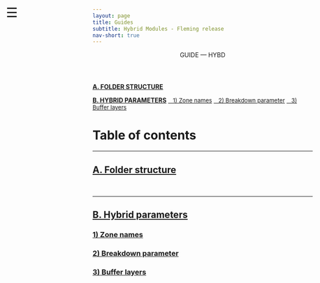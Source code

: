 ```yaml
---
layout: page
title: Guides
subtitle: Hybrid Modules - Fleming release
nav-short: true
---
```


<div id="mySidenav" class="sidenav">
  <a href="javascript:void(0)" class="closebtn" onclick="closeNav()"><i class='fa fa-times'></i></a>
  <header>GUIDE — HYBD</header>
  <a href="https://hystrath.github.io/guides/fleming/cfddsmc/folderstructure/"><b>A. FOLDER STRUCTURE</b></a>
<!--  <a href="https://hystrath.github.io/guides/fleming/cfddsmc/folderstructure/#1-species-thermophysical-properties"><span style="font-size:13px">&nbsp;&nbsp; 1) Species thermo props</span></a>-->
<!--  <a href="https://hystrath.github.io/guides/fleming/cfddsmc/folderstructure/#2-addingremoving-energy-modes" style="background-color:#FFE6E6; padding-top:4px; padding-bottom:4px"><span style="font-size:13px">&nbsp;&nbsp; 2) +/- energy modes</span></a>-->
<!--  <a href="https://hystrath.github.io/guides/fleming/cfddsmc/folderstructure/#3-choosing-a-thermodem-dictionary" style="background-color:#FFE6E6; padding-top:4px"><span style="font-size:13px">&nbsp;&nbsp; 3) <i>thermoDEM</i> dictionary</span></a>-->

  <a href="https://hystrath.github.io/guides/fleming/cfddsmc/hybridparams/"><b>B. HYBRID PARAMETERS</b></a>
  <a href="https://hystrath.github.io/guides/fleming/cfddsmc/hybridparams/#1-zone-names" style="padding-top:4px; padding-bottom:4px"><span style="font-size:13px">&nbsp;&nbsp; 1) Zone names</span></a>
  <a href="https://hystrath.github.io/guides/fleming/cfddsmc/hybridparams/#2-breakdown-parameter" style="padding-top:4px; padding-bottom:4px"><span style="font-size:13px">&nbsp;&nbsp; 2) Breakdown parameter</span></a>
  <a href="https://hystrath.github.io/guides/fleming/cfddsmc/hybridparams/#3-buffer-layers" style="padding-top:4px;"><span style="font-size:13px">&nbsp;&nbsp; 3) Buffer layers</span></a>
</div>

<span style="position: fixed;font-size:30px;cursor:pointer; margin:0px; top:60px;left:30px;" onclick="reopenNav()">&#9776;</span>

<script>
function openNav() {
  document.getElementById("mySidenav").style.width = "225px";
  document.getElementById("mySidenav").style.transition = "0s";
}

function closeNav() {
  document.getElementById("mySidenav").style.width = "0px";
}

function reopenNav() {
  document.getElementById("mySidenav").style.width = "225px";
  document.getElementById("mySidenav").style.transition = "0.5s";
}

openNav()
</script>


# Table of contents

---  
## [A. Folder structure](https://hystrath.github.io/guides/fleming/cfddsmc/folderstructure/)
<!--### [1) Species thermophysical properties](https://hystrath.github.io/guides/fleming/cfddsmc/folderstructure/#1-species-thermophysical-properties)-->
<!--### [2) Adding/removing energy modes](https://hystrath.github.io/guides/fleming/cfddsmc/folderstructure/#2-addingremoving-energy-modes)-->
<!--+ **[2.1 Disabling/enabling the vibrational mode of a molecule](https://hystrath.github.io/guides/fleming/cfddsmc/folderstructure/#21-disablingenabling-the-vibrational-mode-of-a-molecule)**  -->
<!--+ **[2.2 Disabling/enabling the electronic mode of a particle](https://hystrath.github.io/guides/fleming/cfddsmc/folderstructure/#22-disablingenabling-the-electronic-mode-of-a-particle)**  -->

<!--### [3) Choosing a thermoDEM dictionary](https://hystrath.github.io/guides/fleming/cfddsmc/folderstructure/#3-choosing-a-thermodem-dictionary)-->

<br>

---  
## [B. Hybrid parameters](https://hystrath.github.io/guides/fleming/cfddsmc/hybridparams/)
### [1) Zone names](https://hystrath.github.io/guides/fleming/cfddsmc/hybridparams/#1-zone-names)
<!--+ **[1.1 Inviscid simulation](https://hystrath.github.io/guides/fleming/cfddsmc/hybridparams/#11-inviscid-simulation)**  -->
<!--+ **[1.2 Viscous simulation with constant shear viscosity and thermal conductivity](https://hystrath.github.io/guides/fleming/cfddsmc/hybridparams/#12-viscous-simulation-with-constant-shear-viscosity-and-thermal-conductivity)**  -->
<!--+ **[1.3 Other transport models](https://hystrath.github.io/guides/fleming/cfddsmc/hybridparams/#13-other-transport-models)**  -->
<!--+ **[1.4 Print species shear viscosity and thermal conductivity](https://hystrath.github.io/guides/fleming/cfddsmc/hybridparams/#14-print-species-shear-viscosity-and-thermal-conductivity)**  -->

### [2) Breakdown parameter](https://hystrath.github.io/guides/fleming/cfddsmc/hybridparams/#2-breakdown-parameter)  

### [3) Buffer layers](https://hystrath.github.io/guides/fleming/cfddsmc/hybridparams/#3-buffer-layers)  
<!--+ **[3.1 Disable multi-species diffusion](https://hystrath.github.io/guides/fleming/cfddsmc/hybridparams/#31-disable-multi-species-diffusion)**  -->
<!--+ **[3.2 Lewis number model](https://hystrath.github.io/guides/fleming/cfddsmc/hybridparams/#32-lewis-number-model)**  -->
<!--+ **[3.3 Fick's law and binary diffusion models](https://hystrath.github.io/guides/fleming/cfddsmc/hybridparams/#33-ficks-law-and-binary-diffusion-models)**  -->
<!--+ **[3.4 SCEBD model](https://hystrath.github.io/guides/fleming/cfddsmc/hybridparams/#34-scebd-model)**  -->
<!--+ **[3.5 Additional features (to Fick and SCEBD models)](https://hystrath.github.io/guides/fleming/cfddsmc/hybridparams/#35-additional-features-to-fick-and-scebd-models)**  -->
